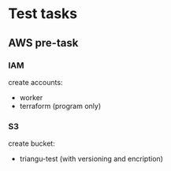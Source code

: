 # Test tasks

## AWS pre-task

### IAM
create accounts:
- worker 
- terraform (program only)

### S3
create bucket:
- triangu-test (with versioning and encription)

